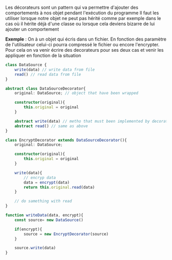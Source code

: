 Les décorateurs sont un pattern qui va permettre d'ajouter des comportements à nos objet pendant l'exécution du programme
Il faut les utiliser lorsque notre objet ne peut pas hérité comme par exemple dans le cas où il hérite déjà d'une classe ou lorsque cela deviens bizarre de lui ajouter un comportement

**Exemple** : On à un objet qui écris dans un fichier. En fonction des paramètre de l'utilisateur celui-ci pourra compressé le fichier ou encore l'encrypter. Pour cela on va venir écrire des decorateurs pour ses deux cas et venir les appliquer en fonction de la situation

```typescript
class DataSource {
	write(data) // write data from file
	read() // read data from file
}

abstract class DataSourceDecorator{
	original: DataSource; // object that have been wrapped

	constructor(original){
		this.original = original
	}

	abstract write(data) // metho that must been implemented by decorator and accept the same type of data that the original object and must return the same type of data also
	abstract read() // same as above
}

class EncryptDecorator extends DataSourceDecorator(){
	original: DataSource;

	constructor(original){
		this.original = original
	}

	write(data){
		// encryp data
		data = encrypt(data)
		return this.original.read(data)
	}

	// do samething with read
}

function writeData(data, encrypt){
	const source= new DataSource()

	if(encrypt){
		source = new EncryptDecorator(source)
	}

	source.write(data)
}
	
```